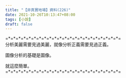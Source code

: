 ```yaml
---
title: "【非真實地場】資料(226)"
date: 2021-10-26T10:13:47+08:00
tags: [小說]
draft: false
---
```


=\*=\*=\*=\*=\*=\*=\*=\*=\*=\*=\*=\*=\*=\*=\*=\*=\*=\*=\*=\*=\*=\*=  
分析美麗需要見過美麗，就像分析正義需要見過正義。

圖像分析的基礎是圖像。  

就這麼簡單。  
=\*=\*=\*=\*=\*=\*=\*=\*=\*=\*=\*=\*=\*=\*=\*=\*=\*=\*=\*=\*=\*=\*=  
